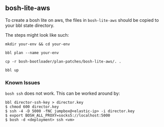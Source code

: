## <a name='bosh-lite-aws'></a>bosh-lite-aws

To create a bosh lite on aws, the files in `bosh-lite-aws` should be copied to your bbl state directory.

The steps might look like such:

```
mkdir your-env && cd your-env

bbl plan --name your-env

cp -r bosh-bootloader/plan-patches/bosh-lite-aws/. .

bbl up
```

### Known Issues
`bosh ssh` does not work.  This can be worked around by:

```
bbl director-ssh-key > director.key
$ chmod 600 director.key
$ ssh -4 -D 5000 -fNC jumpbox@<elastic-ip> -i director.key
$ export BOSH_ALL_PROXY=socks5://localhost:5000
$ bosh -d <deployment> ssh <vm>
```
